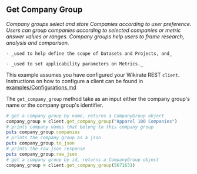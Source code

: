 ## Get Company Group

_Company groups select and store Companies according to user preference. Users can group companies according to selected
companies or metric answer values or ranges. Company groups help users to frame research, analysis and comparison._

    - _used to help define the scope of Datasets and Projects, and_

    - _used to set applicability parameters on Metrics._


This example assumes you have configured your Wikirate REST `client`. Instructions on how to configure a client can be
found in [examples/Configurations.md](https://github.com/wikirate/wikirate4ruby/blob/main/examples/Configuration.md)

The `get_company_group` method take as an input either the company group's name or the company group's identifier.

```ruby
# get a company group by name, returns a CompanyGroup object
company_group = client.get_company_group("Apparel 100 Companies")
# prints company names that belong to this company group
puts company_group.companies
# prints the company group as a json
puts company_group.to_json
# prints the raw json response
puts company_group.raw_json
# get a company group by id, returns a CompanyGroup object
company_group = client.get_company_group(5671631)
```